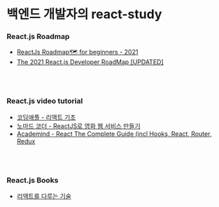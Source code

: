 # 백엔드 개발자의 react-study


### React.js Roadmap
- [ReactJs Roadmap🗺 for beginners - 2021](https://dev.to/suhailzone/reactjs-roadmap-for-beginners-2021-14en)
- [The 2021 React.js Developer RoadMap [UPDATED]](https://javarevisited.blogspot.com/2018/10/the-2018-react-developer-roadmap.html)


<br><br>


### React.js video tutorial
- [코딩애플 - 리액트 기초](https://www.youtube.com/playlist?list=PLfLgtT94nNq1e6tr4sm2eH6ZZC2jcqGOy)
- [노마드 코더 - ReactJS로 영화 웹 서비스 만들기](https://nomadcoders.co/react-for-beginners/lobby)
- [Academind - React The Complete Guide (incl Hooks, React, Router, Redux](https://www.udemy.com/course/react-the-complete-guide-incl-redux/)


<br><br>


### React.js Books
- [리액트를 다루는 기술](http://www.yes24.com/Product/Goods/78233628)
